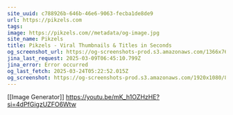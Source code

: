 ```yaml
---
site_uuid: c788926b-646b-46e6-9063-fecba1de8de9
url: https://pikzels.com
tags: 
image: https://pikzels.com//metadata/og-image.jpg
site_name: Pikzels
title: Pikzels - Viral Thumbnails & Titles in Seconds
og_screenshot_url: https://og-screenshots-prod.s3.amazonaws.com/1366x768/80/false/e9110079df1a5574988a3e5b72499df44180c45b4b6d0050746fc4edf1d641e5.jpeg
jina_last_request: 2025-03-09T06:45:10.799Z
jina_error: Error occurred
og_last_fetch: 2025-03-24T05:22:52.015Z
og_screenshot: https://og-screenshots-prod.s3.amazonaws.com/1920x1080/80/false/e9110079df1a5574988a3e5b72499df44180c45b4b6d0050746fc4edf1d641e5.jpeg
---
```

[[Image Generator]]
https://youtu.be/mK_h1OZHzHE?si=4dPfGigzUZFO6Wtw
